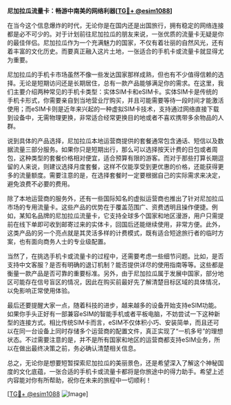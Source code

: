 **尼加拉瓜流量卡：畅游中南美的网络利器[[TG💪+ @esim1088](https://t.me/s/esim1088)]**

在当今这个信息爆炸的时代，无论你是在国内还是出国旅行，拥有稳定的网络连接都是必不可少的。对于计划前往尼加拉瓜的朋友来说，一张优质的流量卡无疑是你的最佳伴侣。尼加拉瓜作为一个充满魅力的国家，不仅有着壮丽的自然风光，还有着丰富的文化历史。而要真正融入这片土地，一张适合的手机卡或流量卡就显得尤为重要。

尼加拉瓜的手机卡市场虽然不像一些发达国家那样成熟，但也有不少值得信赖的选择。无论是短期访问还是长期居住，总有一款产品能够满足你的需求。在这里，我们主要介绍两种常见的手机卡类型：实体SIM卡和eSIM卡。实体SIM卡是传统的手机卡形式，你需要亲自到当地营业厅购买，并且可能需要等待一段时间才能激活使用；而eSIM卡则是近年来兴起的一种虚拟SIM卡技术，支持通过网络直接下载到设备中，无需物理更换，非常适合经常更换目的地或者不喜欢携带多余物品的人群。

说到具体的产品选择，尼加拉瓜本地运营商提供的套餐通常包含通话、短信以及数据流量三部分服务。如果你只是短期出行，那么可以选择按天计费的日包或者周包，这种类型的套餐价格相对便宜，适合预算有限的游客。而对于那些打算长期逗留的人来说，则建议选择月度套餐，这样不仅能享受到更优惠的价格，还能获得更多的流量额度。需要注意的是，在选择套餐时一定要根据自己的实际需求来决定，避免浪费不必要的费用。

除了本地运营商的服务外，还有一些国际知名的虚拟运营商也推出了针对尼加拉瓜市场的专用流量卡。这些产品的优势在于覆盖范围广、资费透明且操作便捷。例如，某知名品牌的尼加拉瓜流量卡，它支持全球多个国家和地区漫游，用户只需提前在线下单即可收到邮寄过来的实体卡，回国后还能继续使用，非常方便。此外，这类产品的另一个亮点就是其灵活多样的计费模式，既有适合短途旅行者的临时方案，也有面向商务人士的专业级配置。

当然了，在挑选手机卡或流量卡的过程中，还需要考虑一些细节问题。比如，是否支持中文客服？是否有明确的退订机制？能否提供详尽的使用指南等等。这些都是衡量一款产品是否可靠的重要标准。另外，由于尼加拉瓜属于发展中国家，部分地区可能存在信号盲区的情况，因此在购买前最好先了解清楚目标区域的具体情况，以免影响正常使用体验。

最后还要提醒大家一点，随着科技的进步，越来越多的设备开始支持eSIM功能。如果你手头正好有一部兼容eSIM的智能手机或者平板电脑，不妨尝试一下这种新型的连接方式。相比传统SIM卡而言，eSIM不仅体积小巧、安装简单，而且还可以在同一台设备上同时存储多个运营商的配置文件，真正实现了“一机多号”的理想状态。不过需要注意的是，并不是所有国家和地区的运营商都支持eSIM业务，所以在做出最终决策之前，务必确认清楚相关信息。

总之，无论你是想要短暂探索尼加拉瓜的美丽景色，还是希望深入了解这个神秘国度的文化底蕴，一张合适的手机卡或流量卡都将是你旅途中的得力助手。希望上述内容能对你有所帮助，祝你在未来的旅程中一切顺利！

[[TG💪+ @esim1088](https://t.me/s/esim1088) ![Image](https://i.postimg.cc/4NQfJmqS/Snipaste-2025-05-13-00-14-12.png)]